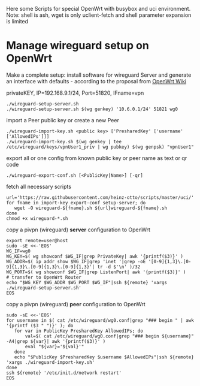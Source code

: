 Here some Scripts for special OpenWrt with busybox and uci environment. Note: shell is ash,  wget is only uclient-fetch and shell parameter expansion is limited
# Manage wireguard setup on OpenWrt
Make a complete setup: install software for wireguard Server and generate an interface with defaults - according to the proposal from [OpenWrt Wiki ](https://openwrt.org/docs/guide-user/services/vpn/wireguard/server)

privateKEY, IP=192.168.9.1/24, Port=51820, IFname=vpn
```
./wireguard-setup-server.sh
./wireguard-setup-server.sh $(wg genkey) '10.6.0.1/24' 51821 wg0
```
import a Peer public key or create a new Peer
```
./wireguard-import-key.sh <public key> ['PresharedKey' ['username' ['AllowedIPs']]]
./wireguard-import-key.sh $(wg genkey | tee /etc/wireguard/keys/vpnUser1_priv | wg pubkey) $(wg genpsk) "vpnUser1"
```
export all or one config from known public key or peer name as text or qr code
```
./wireguard-export-conf.sh [<PublicKey|Name>] [-qr]
```
fetch all necessary scripts
```
url='https://raw.githubusercontent.com/heinz-otto/scripts/master/uci/'
for fname in import-key export-conf setup-server; do 
   wget -O wireguard-${fname}.sh ${url}wireguard-${fname}.sh
done
chmod +x wireguard-*.sh
```
copy a pivpn (wireguard) **server** configuration to OpenWrt
```
export remote=user@host
sudo -sE <<-'EOS'
WG_IF=wg0
WG_KEY=$( wg showconf $WG_IF|grep PrivateKey| awk '{printf($3)}' )
WG_ADDR=$( ip addr show $WG_IF|grep 'inet '|grep -oE '[0-9]{1,3}\.[0-9]{1,3}\.[0-9]{1,3}\.[0-9]{1,3}'| tr -d $'\n' )/32
WG_PORT=$( wg showconf $WG_IF|grep ListenPort| awk '{printf($3)}' )
# transfer to OpenWrt Router
echo "$WG_KEY $WG_ADDR $WG_PORT $WG_IF"|ssh ${remote} 'xargs ./wireguard-setup-server.sh'
EOS
```
copy a pivpn (wireguard) **peer** configuration to OpenWrt
```
sudo -sE <<-'EOS'
for username in $( cat /etc/wireguard/wg0.conf|grep "### begin " | awk '{printf ($3 " ")}' ); do
   for var in PublicKey PresharedKey AllowedIPs; do
       val=$( cat /etc/wireguard/wg0.conf|grep "### begin ${username}" -A4|grep ${var}| awk '{printf($3)}' )
       eval "${var}='${val}'"
   done
   echo "$PublicKey $PresharedKey $username $AllowedIPs"|ssh ${remote} 'xargs ./wireguard-import-key.sh'
done
ssh ${remote} '/etc/init.d/network restart'
EOS
```
